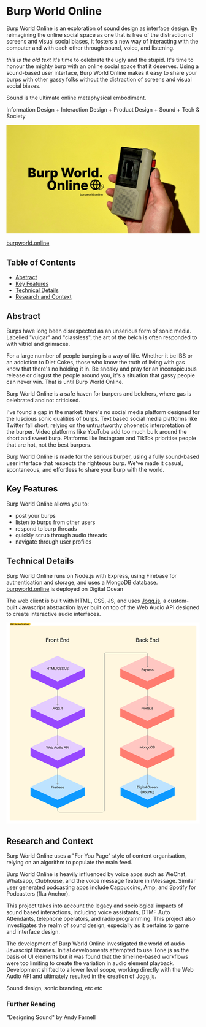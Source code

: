 # Burp World Online

Burp World Online is an exploration of sound design as interface design. By reimagining the online social space as one that is free of the distraction of screens and visual social biases, it fosters a new way of interacting with the computer and with each other through sound, voice, and listening.



_this is the old text_
It's time to celebrate the ugly and the stupid. It's time to honour the mighty burp with an online social space that it deserves. Using a sound-based user interface, Burp World Online makes it easy to share your burps with other gassy folks without the distraction of screens and visual social biases.

Sound is the ultimate online metaphysical embodiment.

Information Design + Interaction Design + Product Design + Sound + Tech & Society

![Burp World Online Cover Image](./doc/images/cover-image.png)


[burpworld.online](https://burpworld.online)

## Table of Contents

- [Abstract](#abstract)
- [Key Features](#key-features)
- [Technical Details](#technical-details)
- [Research and Context](#research-and-context)

## Abstract
Burps have long been disrespected as an unserious form of sonic media. Labelled "vulgar" and "classless", the art of the belch is often responded to with vitriol and grimaces. 

For a large number of people burping is a way of life. Whether it be IBS or an addiction to Diet Cokes, those who know the truth of living with gas know that there's no holding it in. Be sneaky and pray for an inconspicuous release or disgust the people around you, it's a situation that gassy people can never win. That is until Burp World Online.

Burp World Online is a safe haven for burpers and belchers, where gas is celebrated and not criticised. 

I've found a gap in the market: there's no social media platform designed for the luscious sonic qualities of burps. Text based social media platforms like Twitter fall short, relying on the untrustworthy phoenetic interpretation of the burper. Video platforms like YouTube add too much bulk around the short and sweet burp. Platforms like Instagram and TikTok prioritise people that are hot, not the best burpers.

Burp World Online is made for the serious burper, using a fully sound-based user interface that respects the righteous burp. We've made it casual, spontaneous, and effortless to share your burp with the world.

## Key Features
Burp World Online allows you to:
* post your burps
* listen to burps from other users
* respond to burp threads
* quickly scrub through audio threads
* navigate through user profiles

## Technical Details

Burp World Online runs on Node.js with Express, using Firebase for authentication and storage, and uses a MongoDB database. [burpworld.online](burpworld.online) is deployed on Digital Ocean

The web client is built with HTML, CSS, JS, and uses [Jogg.js](), a custom-built Javascript abstraction layer built on top of the Web Audio API designed to create interactive audio interfaces.

![Tech Stack Diagram](./doc/images/tech-stack-diagram.png)

## Research and Context
Burp World Online uses a "For You Page" style of content organisation, relying on an algorithm to populate the main feed.

Burp World Online is heavily influenced by voice apps such as WeChat, Whatsapp, Clubhouse, and the voice message feature in iMessage. Similar user generated podcasting apps include Cappuccino, Amp, and Spotify for Podcasters (fka Anchor).

This project takes into account the legacy and sociological impacts of sound based interactions, including voice assistants, DTMF Auto Attendants, telephone operators, and radio programming. This project also investigates the realm of sound design, especially as it pertains to game and interface design. 

The development of Burp World Online investigated the world of audio Javascript libraries. Initial developments attempted to use Tone.js as the basis of UI elements but it was found that the timeline-based workflows were too limiting to create the variation in audio element playback. Development shifted to a lower level scope, working directly with the Web Audio API and ultimately resulted in the creation of Jogg.js.

Sound design, sonic branding, etc etc

### Further Reading
"Designing Sound" by Andy Farnell
